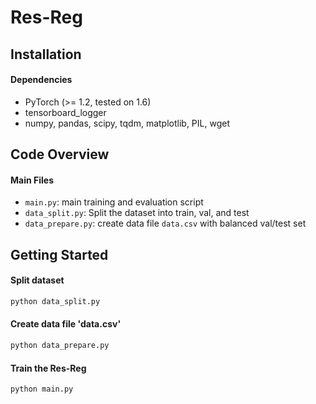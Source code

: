 # Res-Reg
## Installation

#### Dependencies

- PyTorch (>= 1.2, tested on 1.6)
- tensorboard_logger
- numpy, pandas, scipy, tqdm, matplotlib, PIL, wget

## Code Overview

#### Main Files

- `main.py`: main training and evaluation script
- `data_split.py`: Split the dataset into train, val, and test 
- `data_prepare.py`: create data file `data.csv` with balanced val/test set

## Getting Started

#### Split dataset

```bash
python data_split.py
```

#### Create data file 'data.csv'

```bash
python data_prepare.py
```

#### Train the Res-Reg
```bash
python main.py
```
